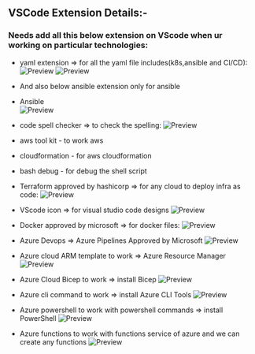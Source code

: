 
## VSCode Extension Details:-

### Needs add all this below extension on VScode when ur working on particular technologies: 


* yaml extension => for all the yaml file includes(k8s,ansible and CI/CD):
![Preview](./Images/vscode4.png)
![Preview](./Images/vscode6.png) 
* And also below ansible extension only for ansible
* Ansible  
![Preview](./Images/vscode7.png)

* code spell checker => to check the spelling:
![Preview](./Images/vscode1.png)

* aws tool kit  - to work aws

* cloudformation - for aws cloudformation 

* bash debug - for debug the shell script

* Terraform approved by hashicorp => for any cloud to deploy infra as code:
![Preview](./Images/vscode3.png)

* VScode icon => for visual studio code designs
![Preview](./Images/vscode5.png)

* Docker approved by microsoft => for docker files:
![Preview](./Images/vscode2.png)

* Azure Devops => Azure Pipelines Approved by Microsoft 
![Preview](./Images/vscode.png)
* Azure cloud ARM template to work => Azure Resource Manager 
![Preview](./Images/vscode8.png)

* Azure Cloud Bicep to work => install Bicep
![Preview](./Images/vscode9.png)

* Azure cli command to work => install Azure CLI Tools
![Preview](./Images/vscode10.png)

* Azure powershell to work with powershell commands => install PowerShell 
![Preview](./Images/vscode11.png)

* Azure functions to work with functions service of azure and we can create any functions
![Preview](./Images/vscode12.png)
